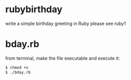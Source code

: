 # rubybirthday
write a simple birthday greeting in Ruby
please see ruby1


# bday.rb
from terminal, make the file executable and execute it:

```sh
$ chmod +x
$ ./bday.rb
```
